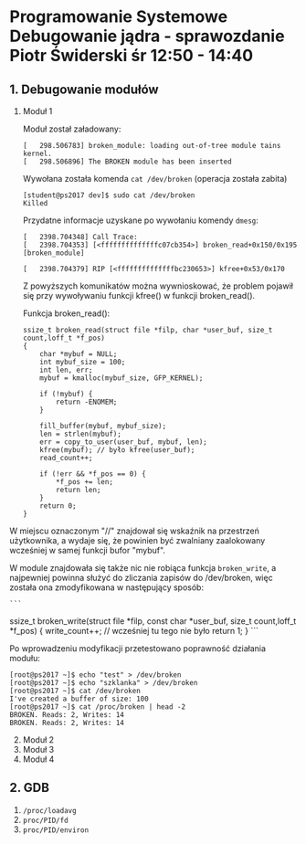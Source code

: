 # Programowanie Systemowe<br/> Debugowanie jądra - sprawozdanie<br/>Piotr Świderski śr 12:50 - 14:40

## 1. Debugowanie modułów
   1. Moduł 1
        
        Moduł został załadowany:
        ```
        [   298.506783] broken_module: loading out-of-tree module tains kernel.
        [   298.506896] The BROKEN module has been inserted
        ```
        Wywołana została komenda `cat /dev/broken` (operacja została zabita)

        ```
        [student@ps2017 dev]$ sudo cat /dev/broken
        Killed
        ```
        Przydatne informacje uzyskane po wywołaniu komendy `dmesg`:
        ```
        [   2398.704348] Call Trace:
        [   2398.704353] [<ffffffffffffffc07cb354>] broken_read+0x150/0x195 [broken_module]      
        ```

        ```
        [   2398.704379] RIP [<ffffffffffffffbc230653>] kfree+0x53/0x170
        ```

        Z powyższych komunikatów można wywnioskować, że problem pojawił się przy wywoływaniu funkcji kfree() w funkcji broken_read().

        Funkcja broken_read():

        ```
        ssize_t broken_read(struct file *filp, char *user_buf, size_t count,loff_t *f_pos)
        {
 	        char *mybuf = NULL;
            int mybuf_size = 100;
	        int len, err;
	        mybuf = kmalloc(mybuf_size, GFP_KERNEL);

	        if (!mybuf) {
                return -ENOMEM;
            }

	        fill_buffer(mybuf, mybuf_size);
	        len = strlen(mybuf);
	        err = copy_to_user(user_buf, mybuf, len);
	        kfree(mybuf); // było kfree(user_buf);
	        read_count++;

            if (!err && *f_pos == 0) {
                *f_pos += len;
                return len;
	        }
            return 0;
        }
        ```
  
 W miejscu oznaczonym "//" znajdował się wskaźnik na przestrzeń użytkownika, a wydaje się, że powinien być zwalniany zaalokowany wcześniej w samej funkcji bufor "mybuf".

 W module znajdowała się także nic nie robiąca funkcja `broken_write`, a najpewniej powinna służyć do zliczania zapisów do /dev/broken, więc została ona zmodyfikowana w następujący sposób:

    ```
   ssize_t broken_write(struct file *filp, const char *user_buf, size_t count,loff_t *f_pos)
    {
      	write_count++; // wcześniej tu tego nie było
       return 1;
   }
    ```

Po wprowadzeniu modyfikacji przetestowano poprawność działania modułu:

   ```
   [root@ps2017 ~]$ echo "test" > /dev/broken
   [root@ps2017 ~]$ echo "szklanka" > /dev/broken
   [root@ps2017 ~]$ cat /dev/broken
   I've created a buffer of size: 100
   [root@ps2017 ~]$ cat /proc/broken | head -2
   BROKEN. Reads: 2, Writes: 14
   BROKEN. Reads: 2, Writes: 14
   ```

   2. Moduł 2
   3. Moduł 3
   4. Moduł 4

## 2. GDB
   1. `/proc/loadavg`
   2. `proc/PID/fd`
   3. `proc/PID/environ`
